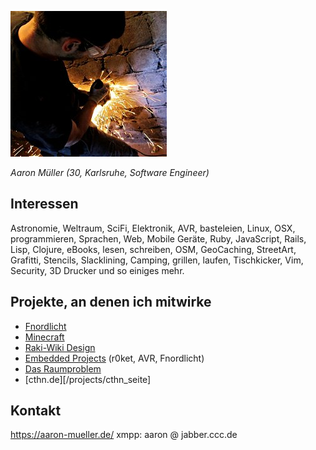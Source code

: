 ![Embedded image](/images/avatar.jpg)

*Aaron Müller*
*(30, Karlsruhe, Software Engineer)*


## Interessen
Astronomie, Weltraum, SciFi, Elektronik, AVR, basteleien, Linux, OSX, programmieren, Sprachen, Web, Mobile Geräte, Ruby, JavaScript, Rails, Lisp, Clojure, eBooks, lesen, schreiben, OSM, GeoCaching, StreetArt, Grafitti, Stencils, Slacklining, Camping, grillen, laufen, Tischkicker, Vim, Security, 3D Drucker und so einiges mehr.


## Projekte, an denen ich mitwirke
* [Fnordlicht](/projects/Fnordlicht)
* [Minecraft](/veranstaltungen/Minecraft)
* [Raki-Wiki Design](/projects/Wiki)
* [Embedded Projects](/page/Embedded) (r0ket, AVR, Fnordlicht)
* [Das Raumproblem](/projects/Raumfindung)
* [cthn.de][/projects/cthn_seite]


## Kontakt
https://aaron-mueller.de/
xmpp: aaron @ jabber.ccc.de
